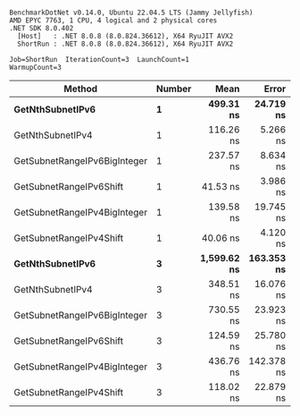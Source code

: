 ```

BenchmarkDotNet v0.14.0, Ubuntu 22.04.5 LTS (Jammy Jellyfish)
AMD EPYC 7763, 1 CPU, 4 logical and 2 physical cores
.NET SDK 8.0.402
  [Host]   : .NET 8.0.8 (8.0.824.36612), X64 RyuJIT AVX2
  ShortRun : .NET 8.0.8 (8.0.824.36612), X64 RyuJIT AVX2

Job=ShortRun  IterationCount=3  LaunchCount=1  
WarmupCount=3  

```
| Method                       | Number | Mean        | Error      | StdDev   | Min         | Max         | Gen0   | Allocated |
|----------------------------- |------- |------------:|-----------:|---------:|------------:|------------:|-------:|----------:|
| **GetNthSubnetIPv6**             | **1**      |   **499.31 ns** |  **24.719 ns** | **1.355 ns** |   **498.30 ns** |   **500.85 ns** | **0.0076** |     **696 B** |
| GetNthSubnetIPv4             | 1      |   116.26 ns |   5.266 ns | 0.289 ns |   116.01 ns |   116.57 ns | 0.0019 |     160 B |
| GetSubnetRangeIPv6BigInteger | 1      |   237.57 ns |   8.634 ns | 0.473 ns |   237.23 ns |   238.11 ns | 0.0050 |     432 B |
| GetSubnetRangeIPv6Shift      | 1      |    41.53 ns |   3.986 ns | 0.219 ns |    41.32 ns |    41.76 ns | 0.0019 |     160 B |
| GetSubnetRangeIPv4BigInteger | 1      |   139.58 ns |  19.745 ns | 1.082 ns |   138.85 ns |   140.82 ns | 0.0024 |     208 B |
| GetSubnetRangeIPv4Shift      | 1      |    40.06 ns |   4.120 ns | 0.226 ns |    39.84 ns |    40.29 ns | 0.0021 |     176 B |
| **GetNthSubnetIPv6**             | **3**      | **1,599.62 ns** | **163.353 ns** | **8.954 ns** | **1,592.74 ns** | **1,609.74 ns** | **0.0248** |    **2168 B** |
| GetNthSubnetIPv4             | 3      |   348.51 ns |  16.076 ns | 0.881 ns |   347.76 ns |   349.48 ns | 0.0057 |     480 B |
| GetSubnetRangeIPv6BigInteger | 3      |   730.55 ns |  23.923 ns | 1.311 ns |   729.16 ns |   731.76 ns | 0.0153 |    1296 B |
| GetSubnetRangeIPv6Shift      | 3      |   124.59 ns |  25.780 ns | 1.413 ns |   123.63 ns |   126.21 ns | 0.0057 |     480 B |
| GetSubnetRangeIPv4BigInteger | 3      |   436.76 ns | 142.378 ns | 7.804 ns |   431.69 ns |   445.75 ns | 0.0072 |     624 B |
| GetSubnetRangeIPv4Shift      | 3      |   118.02 ns |  22.879 ns | 1.254 ns |   117.06 ns |   119.44 ns | 0.0062 |     528 B |
